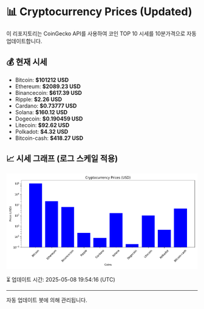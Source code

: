 
# 📊 Cryptocurrency Prices (Updated)

이 리포지토리는 CoinGecko API를 사용하여 코인 TOP 10 시세를 10분가격으로 자동 업데이트합니다.

## 💰 현재 시세
- Bitcoin: **$101212 USD**
- Ethereum: **$2089.23 USD**
- Binancecoin: **$617.39 USD**
- Ripple: **$2.26 USD**
- Cardano: **$0.73777 USD**
- Solana: **$160.12 USD**
- Dogecoin: **$0.190459 USD**
- Litecoin: **$92.62 USD**
- Polkadot: **$4.32 USD**
- Bitcoin-cash: **$418.27 USD**

## 📈 시세 그래프 (로그 스케일 적용)
![Crypto Prices](crypto_prices.png)

⏳ 업데이트 시간: 2025-05-08 19:54:16 (UTC)

---
자동 업데이트 봇에 의해 관리됩니다.
